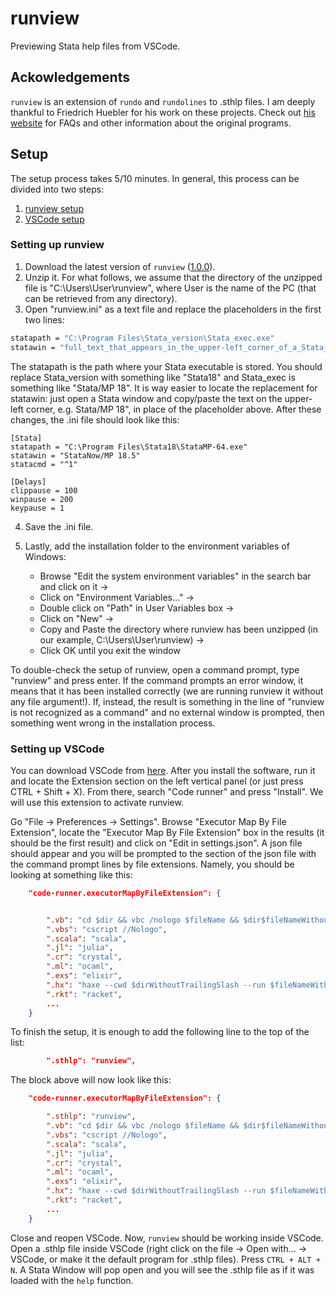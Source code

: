 # runview
Previewing Stata help files from VSCode.

## Ackowledgements

`runview` is an extension of `rundo` and `rundolines` to .sthlp files.
I am deeply thankful to Friedrich Huebler for his work on these projects. 
Check out [his website](https://huebler.blogspot.com/2008/04/stata.html) for FAQs and other information about the original programs. 

## Setup 

The setup process takes 5/10 minutes. In general, this process can be divided into two steps:
1. [runview setup](#setting-up-runview)
2. [VSCode setup](#setting-up-vscode)

### Setting up runview

1. Download the latest version of `runview` ([1.0.0](https://github.com/DiegoCiccia/runview/raw/main/dist/runview_1.0.0.zip)).
2. Unzip it. For what follows, we assume that the directory of the unzipped file is "C:\Users\User\runview", where User is the name of the PC (that can be retrieved from any directory).
3. Open "runview.ini" as a text file and replace the placeholders in the first two lines:

```stata
statapath = "C:\Program Files\Stata_version\Stata_exec.exe"
statawin = "full_text_that_appears_in_the_upper-left_corner_of_a_Stata_window"
```
The statapath is the path where your Stata executable is stored. You should replace Stata_version with something like "Stata18" and Stata_exec is something like "Stata/MP 18". It is way easier to locate the replacement for statawin: just open a Stata window and copy/paste the text on the upper-left corner, e.g. Stata/MP 18", in place of the placeholder above. After these changes, the .ini file should look like this:

```
[Stata]
statapath = "C:\Program Files\Stata18\StataMP-64.exe"
statawin = "StataNow/MP 18.5"
statacmd = "^1"

[Delays]
clippause = 100
winpause = 200
keypause = 1
```

4. Save the .ini file. 

5. Lastly, add the installation folder to the environment variables of Windows:
    + Browse "Edit the system environment variables" in the search bar and click on it -> 
    + Click on "Environment Variables..." -> 
    + Double click on "Path" in User Variables box -> 
    + Click on "New" -> 
    + Copy and Paste the directory where runview has been unzipped (in our example, C:\Users\User\runview) ->
    + Click OK until you exit the window

To double-check the setup of runview, open a command prompt, type "runview" and press enter. If the command prompts an error window, it means that it has been installed correctly (we are running runview it without any file argument!). If, instead, the result is something in the line of "runview is not recognized as a command" and no external window is prompted, then something went wrong in the installation process.

### Setting up VSCode

You can download VSCode from [here](https://code.visualstudio.com/). After you install the software, run it and locate the Extension section on the left vertical panel (or just press CTRL + Shift + X). From there, search "Code runner" and press "Install". We will use this extension to activate runview.

Go "File -> Preferences -> Settings". Browse "Executor Map By File Extension", locate the "Executor Map By File Extension" box in the results (it should be the first result) and click on "Edit in settings.json". A json file should appear and you will be prompted to the section of the json file with the command prompt lines by file extensions. Namely, you should be looking at something like this:
```json
    "code-runner.executorMapByFileExtension": {


        ".vb": "cd $dir && vbc /nologo $fileName && $dir$fileNameWithoutExt",
        ".vbs": "cscript //Nologo",
        ".scala": "scala",
        ".jl": "julia",
        ".cr": "crystal",
        ".ml": "ocaml",
        ".exs": "elixir",
        ".hx": "haxe --cwd $dirWithoutTrailingSlash --run $fileNameWithoutExt",
        ".rkt": "racket",
        ...
    }
```
To finish the setup, it is enough to add the following line to the top of the list:
```json
        ".sthlp": "runview",
```
The block above will now look like this:
```json
    "code-runner.executorMapByFileExtension": {

        ".sthlp": "runview",
        ".vb": "cd $dir && vbc /nologo $fileName && $dir$fileNameWithoutExt",
        ".vbs": "cscript //Nologo",
        ".scala": "scala",
        ".jl": "julia",
        ".cr": "crystal",
        ".ml": "ocaml",
        ".exs": "elixir",
        ".hx": "haxe --cwd $dirWithoutTrailingSlash --run $fileNameWithoutExt",
        ".rkt": "racket",
        ...
    }
```

Close and reopen VSCode. Now, `runview` should be working inside VSCode. 
Open a .sthlp file inside VSCode (right click on the file -> Open with... -> VSCode, or make it the default program for .sthlp files).
Press `CTRL + ALT + N`. A Stata Window will pop open and you will see the .sthlp file as if it was loaded with the `help` function.

